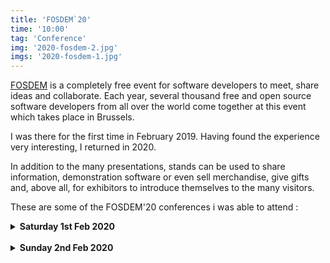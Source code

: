 ```yaml
---
title: 'FOSDEM`20'
time: '10:00'
tag: 'Conference'
img: '2020-fosdem-2.jpg'
imgs: '2020-fosdem-1.jpg'
---
```


[FOSDEM](https://fosdem.org "fosdem") is a completely free event for software developers to meet, share ideas and collaborate.
Each year, several thousand free and open source software developers from all over the world come together at this event which takes place in Brussels.

I was there for the first time in February 2019. Having found the experience very interesting, I returned in 2020.

In addition to the many presentations, stands can be used to share information, demonstration software or even sell merchandise, give gifts and, above all, for exhibitors to
introduce themselves to the many visitors.

These are some of the FOSDEM'20 conferences i was able to attend : 

<details>
  <summary> <b> Saturday 1st Feb 2020 </b></summary>

  <br/>

* 10h - 10h50 : The Linux Kernel: We have to finish this thing one day
- 10h40 - 11h : MySQL 8 vs MariaDB 10.4
- 11h - 11h25 : Boosting Python with Rust
- 14h - 14h50 : The Hidden Early History of Unix
- 16h - 16h50 : HTTP/3 for everyone
- 16h30 - 17h25 : Infrastructure testing, it's a real thing
- 17h - 17h35 : The ultimate guide to HTTP resource prioritization 

</details>

<br/>


<details>
  <summary> <b> Sunday 2nd Feb 2020  </b></summary>

  <br/>

- 9h50 - 10h : SCION 
- 10h - 10h50 : Is the Open door closing?
- 10h40 - 10h55 : git-issue 
- 11h - 11h50 : The core values of software freedom
- 14h30 - 15h : The Path to Peer-to-Peer Matrix
- 15h - 15h30 : Building a Web App that doesn't Trust the Server
- 16h - 16h50 : FOSSH - 2000 to 2020 and beyond!

</details>

<br/>


